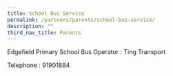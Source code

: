 ```yaml
---
title: School Bus Service
permalink: /partners/parents/school-bus-service/
description: ""
third_nav_title: Parents
---
```

Edgefield Primary School Bus Operator : Ting Transport

Telephone : 91901884

 